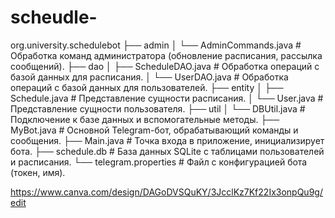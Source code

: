 # scheudle-

org.university.schedulebot
├── admin
│   └── AdminCommands.java       # Обработка команд администратора (обновление расписания, рассылка сообщений).
├── dao
│   ├── ScheduleDAO.java         # Обработка операций с базой данных для расписания.
│   └── UserDAO.java             # Обработка операций с базой данных для пользователей.
├── entity
│   ├── Schedule.java            # Представление сущности расписания.
│   └── User.java                # Представление сущности пользователя.
├── util
│   └── DBUtil.java              # Подключение к базе данных и вспомогательные методы.
├── MyBot.java                   # Основной Telegram-бот, обрабатывающий команды и сообщения.
├── Main.java                    # Точка входа в приложение, инициализирует бота.
├── schedule.db                  # База данных SQLite с таблицами пользователей и расписания.
└── telegram.properties          # Файл с конфигурацией бота (токен, имя).



























https://www.canva.com/design/DAGoDVSQuKY/3JcclKz7Kf22Ix3onpQu9g/edit
